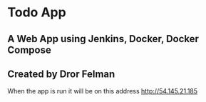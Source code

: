 # Todo App
## A Web App using Jenkins, Docker, Docker Compose
## Created by Dror Felman

When the app is run it will be on this address http://54.145.21.185
